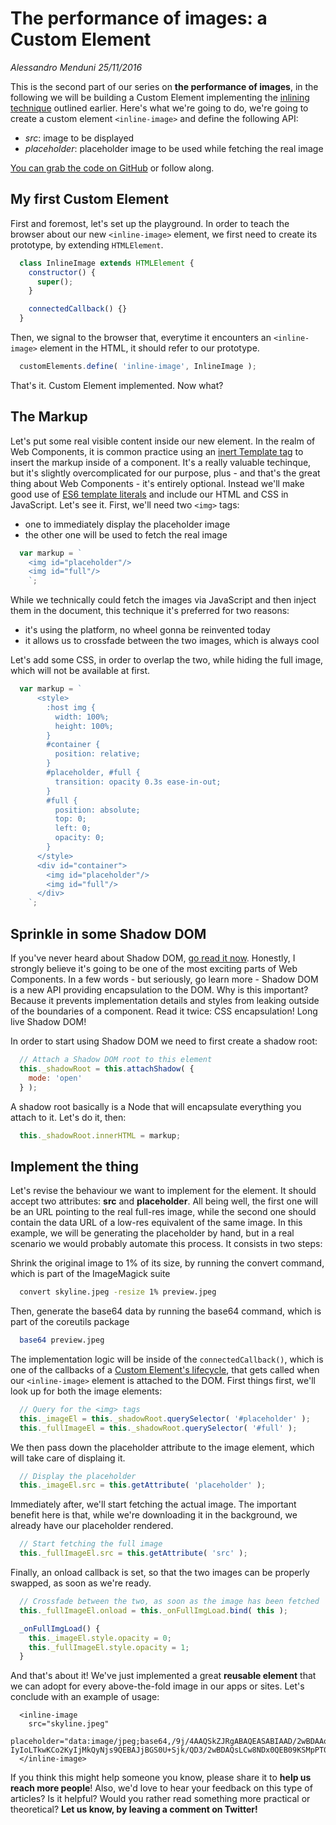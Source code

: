 # The performance of images: a Custom Element
_Alessandro Menduni_ _25/11/2016_

This is the second part of our series on **the performance of images**, in the following we will be building a Custom Element implementing the [inlining technique](https://westwingsolutions.com/articles/blog/image-inlining) outlined earlier. Here's what we're going to do, we're going to create a custom element `<inline-image>` and define the following API:
- _src_: image to be displayed
- _placeholder_: placeholder image to be used while fetching the real image

[You can grab the code on GitHub](https://github.com/west-wing-solutions/blog-samples/tree/master/custom-elements/InlineImage) or follow along.

## My first Custom Element
First and foremost, let's set up the playground. In order to teach the browser about our new `<inline-image>` element, we first need to create its prototype, by extending  `HTMLElement`.

```javascript
  class InlineImage extends HTMLElement {
    constructor() {
      super();
    }

    connectedCallback() {}
  }
```

Then, we signal to the browser that, everytime it encounters an `<inline-image>` element in the HTML, it should refer to our prototype.

```javascript
  customElements.define( 'inline-image', InlineImage );
```

That's it. Custom Element implemented. Now what?

## The Markup
Let's put some real visible content inside our new element. In the realm of Web Components, it is common practice using an [inert Template tag](http://webcomponents.org/articles/introduction-to-template-element/) to insert the markup inside of a component. It's a really valuable techinque, but it's slightly overcomplicated for our purpose, plus - and that's the great thing about Web Components - it's entirely optional. Instead we'll make good use of [ES6 template literals](https://developer.mozilla.org/docs/Web/JavaScript/Reference/template_strings) and include our HTML and CSS in JavaScript. Let's see it. First, we'll need two `<img>` tags:
- one to immediately display the placeholder image
- the other one will be used to fetch the real image

```javascript
  var markup = `
    <img id="placeholder"/>
    <img id="full"/>
    `;
```

While we technically could fetch the images via JavaScript and then inject them in the document, this technique it's preferred for two reasons:
- it's using the platform, no wheel gonna be reinvented today
- it allows us to crossfade between the two images, which is always cool

Let's add some CSS, in order to overlap the two, while hiding the full image, which will not be available at first.

```javascript
  var markup = `
      <style>
        :host img {
          width: 100%;
          height: 100%;
        }
        #container {
          position: relative;
        }
        #placeholder, #full {
          transition: opacity 0.3s ease-in-out;
        }
        #full {
          position: absolute;
          top: 0;
          left: 0;
          opacity: 0;
        }
      </style>
      <div id="container">
        <img id="placeholder"/>
        <img id="full"/>
      </div>
    `;
```

## Sprinkle in some Shadow DOM
If you've never heard about Shadow DOM, [go read it now](https://developer.mozilla.org/en-US/docs/Web/Web_Components/Shadow_DOM). Honestly, I strongly believe it's going to be one of the most exciting parts of Web Components. In a few words - but seriously, go learn more - Shadow DOM is a new API providing encapsulation to the DOM. Why is this important? Because it prevents implementation details and styles from leaking outside of the boundaries of a component. Read it twice: CSS encapsulation! Long live Shadow DOM!

In order to start using Shadow DOM we need to first create a shadow root:

```javascript
  // Attach a Shadow DOM root to this element
  this._shadowRoot = this.attachShadow( {
    mode: 'open'
  } );
```

A shadow root basically is a Node that will encapsulate everything you attach to it. Let's do it, then:

```javascript
  this._shadowRoot.innerHTML = markup;
```

## Implement the thing
Let's revise the behaviour we want to implement for the element. It should accept two attributes: **src** and **placeholder**. All being well, the first one will be an URL pointing to the real full-res image, while the second one should contain the data URL of a low-res equivalent of the same image. In this example, we will be generating the placeholder by hand, but in a real scenario we would probably automate this process. It consists in two steps:

Shrink the original image to 1% of its size, by running the convert command, which is part of the ImageMagick suite

```bash
  convert skyline.jpeg -resize 1% preview.jpeg
```

Then, generate the base64 data by running the base64 command, which is part of the coreutils package

```bash
  base64 preview.jpeg
```

The implementation logic will be inside of the `connectedCallback()`, which is one of the callbacks of a [Custom Element's lifecycle](https://developers.google.com/web/fundamentals/getting-started/primers/customelements#reactions), that gets called when our `<inline-image>` element is attached to the DOM. First things first, we'll look up for both the image elements:

```javascript
  // Query for the <img> tags
  this._imageEl = this._shadowRoot.querySelector( '#placeholder' );
  this._fullImageEl = this._shadowRoot.querySelector( '#full' );
```

We then pass down the placeholder attribute to the image element, which will take care of displaing it.

```javascript
  // Display the placeholder
  this._imageEl.src = this.getAttribute( 'placeholder' );
```

Immediately after, we'll start fetching the actual image. The important benefit here is that, while we're downloading it in the background, we already have our placeholder rendered.

```javascript
  // Start fetching the full image
  this._fullImageEl.src = this.getAttribute( 'src' );
```

Finally, an onload callback is set, so that the two images can be properly swapped, as soon as we're ready.

```javascript
  // Crossfade between the two, as soon as the image has been fetched
  this._fullImageEl.onload = this._onFullImgLoad.bind( this );

  _onFullImgLoad() {
    this._imageEl.style.opacity = 0;
    this._fullImageEl.style.opacity = 1;
  }
```

And that's about it! We've just implemented a great **reusable element** that we can adopt for every above-the-fold image in our apps or sites. Let's conclude with an example of usage:

```markup
  <inline-image
    src="skyline.jpeg"
    placeholder="data:image/jpeg;base64,/9j/4AAQSkZJRgABAQEASABIAAD/2wBDAAoHBwkHBgoJCAkLCwoMDxkQDw4ODx4WFxIZJCAmJSMg
IyIoLTkwKCo2KyIjMkQyNjs9QEBAJjBGS0U+Sjk/QD3/2wBDAQsLCw8NDx0QEB09KSMpPT09PT09PT09PT09PT09PT09PT09PT09PT09PT09PT09PT09PT09PT09PT09PT09PT3/wAARCAAEAAgDAREAAhEBAxEB/8QAFAABAAAAAAAAAAAAAAAAAAAAA//EAB4QAAIBAwUAAAAAAAAAAAAAAAECAwAEBQYSEyEx/8QAFQEBAQAAAAAAAAAAAAAAAAAAAwT/xAAXEQEBAQEAAAAAAAAAAAAAAAABAhEA/9oADAMBAAIRAxEAPwApdZ5iK23rOhbjLdoPRU9KUG88gm53/9k=">
  </inline-image>
```

If you think this might help someone you know, please share it to **help us reach more people**! Also, we'd love to hear your feedback on this type of articles? Is it helpful? Would you rather read something more practical or theoretical? **Let us know, by leaving a comment on Twitter!**
